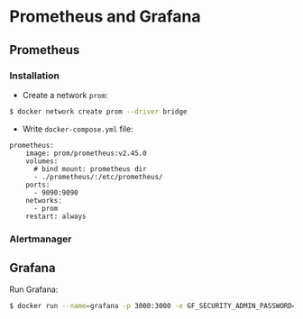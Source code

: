 # Prometheus and Grafana

## Prometheus

### Installation

* Create a network `prom`:

```bash
$ docker network create prom --driver bridge
```

* Write `docker-compose.yml` file:

```
prometheus:
    image: prom/prometheus:v2.45.0
    volumes:
      # bind mount: prometheus dir
      - ./prometheus/:/etc/prometheus/
    ports:
      - 9090:9090
    networks:
      - prom
    restart: always
```

### Alertmanager

## Grafana

Run Grafana:

```bash
$ docker run --name=grafana -p 3000:3000 -e GF_SECURITY_ADMIN_PASSWORD=admin -e GF_USERS_ALLOW_SIGN_UP=false grafana/grafana
```
